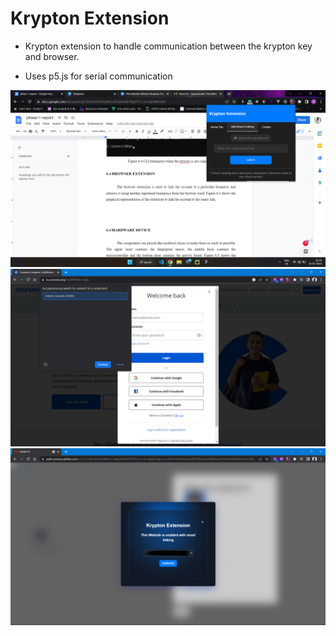 # Krypton Extension

- Krypton extension to handle communication between the krypton key and browser.

- Uses p5.js for serial communication

![extension](./snapshots/extension.png)
![extension](./snapshots/permission.png)
![extension](./snapshots/smartlink.png)
